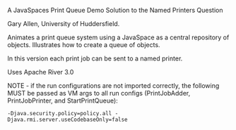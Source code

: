 A JavaSpaces Print Queue Demo
Solution to the Named Printers Question

Gary Allen, University of Huddersfield.

Animates a print queue system using a JavaSpace as a central repository of objects.  Illustrates how to create a queue of objects.

In this version each print job can be sent to a named printer.

Uses Apache River 3.0

NOTE - if the run configurations are not imported correctly, the following MUST
be passed as VM args to all run configs (PrintJobAdder, PrintJobPrinter, and StartPrintQueue):

    -Djava.security.policy=policy.all -Djava.rmi.server.useCodebaseOnly=false
